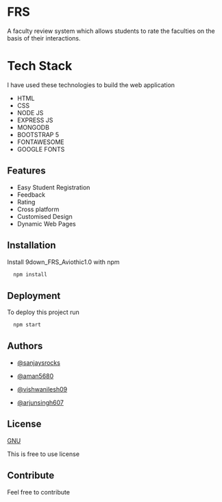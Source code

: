 
# FRS

A faculty review system which allows students to rate the faculties on the basis of their interactions.

# Tech Stack
I have used these technologies to build the web application
- HTML
- CSS
- NODE JS
- EXPRESS JS
- MONGODB
- BOOTSTRAP 5
- FONTAWESOME
- GOOGLE FONTS

## Features

- Easy Student Registration
- Feedback 
- Rating
- Cross platform
- Customised Design
- Dynamic Web Pages

## Installation

Install 9down_FRS_Aviothic1.0 with npm

```bash
  npm install
```


## Deployment

To deploy this project run


```bash
  npm start
```
 
## Authors

- [@sanjaysrocks](https://www.github.com/sanjaysrocks)

- [@aman5680](https://www.github.com/aman5680)

- [@vishwanilesh09](https://www.github.com/vishwanilesh09)

- [@arjunsingh607](https://www.github.com/arjunsingh607)


## License

[GNU](https://choosealicense.com/licenses/GNU/)

This is free to use license

## Contribute
Feel free to contribute 
